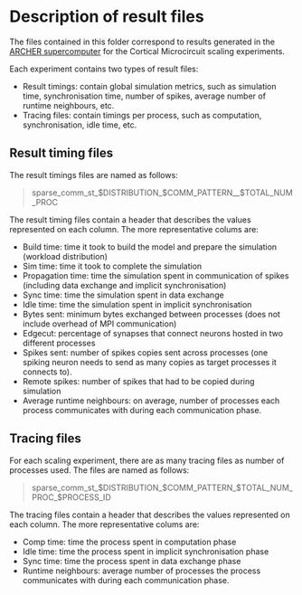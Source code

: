 # Description of result files

The files contained in this folder correspond to results generated in the [ARCHER supercomputer](http://archer.ac.uk/about-archer/) for the Cortical Microcircuit scaling experiments.

Each experiment contains two types of result files:
* Result timings: contain global simulation metrics, such as simulation time, synchronisation time, number of spikes, average number of runtime neighbours, etc. 
* Tracing files: contain timings per process, such as computation, synchronisation, idle time, etc.

## Result timing files

The result timings files are named as follows:
> sparse_comm_st_$DISTRIBUTION_$COMM_PATTERN__$TOTAL_NUM_PROC

The result timing files contain a header that describes the values represented on each column. The more representative colums are:
* Build time: time it took to build the model and prepare the simulation (workload distribution)
* Sim time: time it took to complete the simulation
* Propagation time: time the simulation spent in communication of spikes (including data exchange and implicit synchronisation)
* Sync time: time the simulation spent in data exchange
* Idle time: time the simulation spent in implicit synchronisation
* Bytes sent: minimum bytes exchanged between processes (does not include overhead of MPI communication)
* Edgecut: percentage of synapses that connect neurons hosted in two different processes
* Spikes sent: number of spikes copies sent across processes (one spiking neuron needs to send as many copies as target processes it connects to). 
* Remote spikes: number of spikes that had to be copied during simulation
* Average runtime neighbours: on average, number of processes each process communicates with during each communication phase.

## Tracing files

For each scaling experiment, there are as many tracing files as number of processes used. The files are named as follows:
> sparse_comm_st_$DISTRIBUTION_$COMM_PATTERN_$TOTAL_NUM_PROC_$PROCESS_ID

The tracing files contain a header that describes the values represented on each column. The more representative colums are:
* Comp time: time the process spent in computation phase
* Idle time: time the process spent in implicit synchronisation phase
* Sync time: time the process spent in data exchange phase
* Runtime neighbours: average number of processes the process communicates with during each communication phase.
